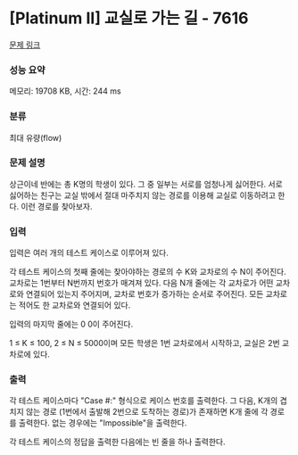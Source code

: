 # [Platinum II] 교실로 가는 길 - 7616 

[문제 링크](https://www.acmicpc.net/problem/7616) 

### 성능 요약

메모리: 19708 KB, 시간: 244 ms

### 분류

최대 유량(flow)

### 문제 설명

<p>상근이네 반에는 총 K명의 학생이 있다. 그 중 일부는 서로를 엄청나게 싫어한다. 서로 싫어하는 친구는 교실 밖에서 절대 마주치지 않는 경로를 이용해 교실로 이동하려고 한다. 이런 경로를 찾아보자.</p>

### 입력 

 <p>입력은 여러 개의 테스트 케이스로 이루어져 있다.</p>

<p>각 테스트 케이스의 첫째 줄에는 찾아야하는 경로의 수 K와 교차로의 수 N이 주어진다. 교차로는 1번부터 N번까지 번호가 매겨져 있다. 다음 N개 줄에는 각 교차로가 어떤 교차로와 연결되어 있는지 주어지며, 교차로 번호가 증가하는 순서로 주어진다. 모든 교차로는 적어도 한 교차로와 연결되어 있다.</p>

<p>입력의 마지막 줄에는 0 0이 주어진다.</p>

<p>1 ≤ K ≤ 100, 2 ≤ N ≤ 5000이며 모든 학생은 1번 교차로에서 시작하고, 교실은 2번 교차로에 있다.</p>

### 출력 

 <p>각 테스트 케이스마다 "Case #:" 형식으로 케이스 번호를 출력한다. 그 다음, K개의 겹치지 않는 경로 (1번에서 출발해 2번으로 도착하는 경로)가 존재하면 K개 줄에 각 경로를 출력한다. 없는 경우에는 "Impossible"을 출력한다.</p>

<p>각 테스트 케이스의 정답을 출력한 다음에는 빈 줄을 하나 출력한다.</p>

